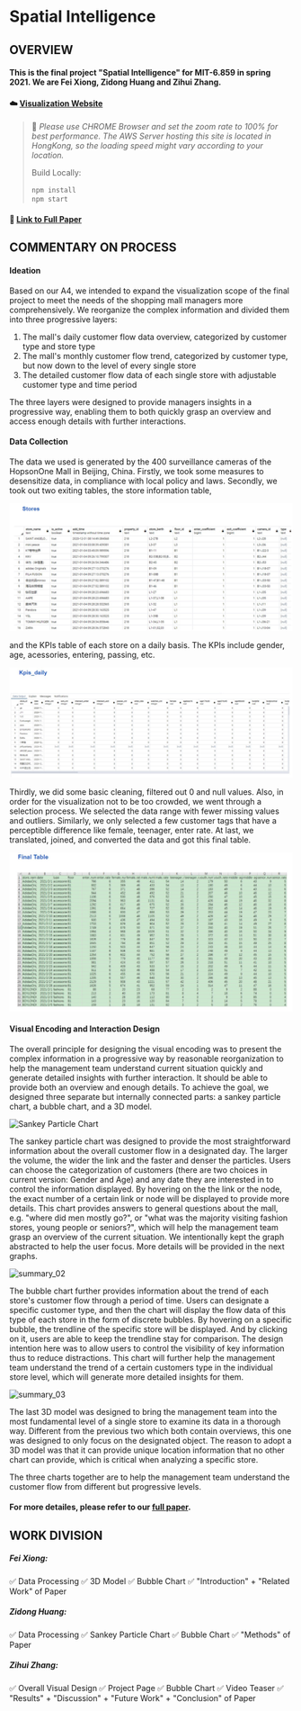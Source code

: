 # Spatial Intelligence

## OVERVIEW
#### This is the final project "Spatial Intelligence" for MIT-6.859 in spring 2021. We are Fei Xiong, Zidong Huang and Zihui Zhang.

#### ☁️ [Visualization Website](http://18.166.102.28:5000/) 
>🚨 _Please use CHROME Browser and set the zoom rate to 100% for best performance. The AWS Server hosting this site is located in HongKong, so the loading speed might vary according to your location._ 
>
> Build Locally:
>```
>npm install
>npm start
>```
#### 📄 [Link to Full Paper](https://github.com/6859-sp21/final-project-spatial-intelligence/blob/main/6_859_spatial_intelligence_finalpaper.pdf) 


## COMMENTARY ON PROCESS
#### Ideation
Based on our A4, we intended to expand the visualization scope of the final project to meet the needs of the shopping mall managers more comprehensively. We reorganize the complex information and divided them into three progressive layers: 
1. The mall's daily customer flow data overview, categorized by customer type and store type
2. The mall's monthly customer flow trend, categorized by customer type, but now down to the level of every single store
3. The detailed customer flow data of each single store with adjustable customer type and time period

The three layers were designed to provide managers insights in a progressive way, enabling them to both quickly grasp an overview and access enough details with further interactions.
#### Data Collection
The data we used is generated by the 400 surveillance cameras of the HopsonOne Mall in Beijing, China. Firstly, we took some measures to desensitize data, in compliance with local policy and laws. Secondly, we took out two exiting tables, the store information table, 

![Stores Table](https://github.com/6859-sp21/a4-spatial_intelligence-1/blob/main/data/stores.jpg)


and the KPIs table of each store on a daily basis. The KPIs include gender, age, acessories, entering, passing, etc.

![Kpis Daily Table](https://github.com/6859-sp21/a4-spatial_intelligence-1/blob/main/data/kpis_daily.jpg)

Thirdly, we did some basic cleaning, filtered out 0 and null values. Also, in order for the visualization not to be too crowded, we went through a selection process. We selected the data range with fewer missing values and outliers. Similarly, we only selected a few customer tags that have a perceptible difference like female, teenager, enter rate. At last, we translated, joined, and converted the data and got this final table.

![Final Table](https://github.com/6859-sp21/a4-spatial_intelligence-1/blob/main/data/final_table.jpg)

#### Visual Encoding and Interaction Design
The overall principle for designing the visual encoding was to present the complex information in a progressive way by reasonable reorganization to help the management team understand current situation quickly and generate detailed insights with further interaction. It should be able to provide both an overview and enough details. To achieve the goal, we designed three separate but internally connected parts: a sankey particle chart, a bubble chart, and a 3D model. 

![Sankey Particle Chart](https://user-images.githubusercontent.com/60722129/118685024-509a5080-b835-11eb-9a7a-ba12733dd9cf.jpg)

The sankey particle chart was designed to provide the most straightforward information about the overall customer flow in a designated day. The larger the volume, the wider the link and the faster and denser the particles. Users can choose the categorization of customers (there are two choices in current version: Gender and Age) and any date they are interested in to control the information displayed. By hovering on the the link or the node, the exact number of a certain link or node will be displayed to provide more details. This chart provides answers to general questions about the mall, e.g. "where did men mostly go?", or "what was the majority visiting fashion stores, young people or seniors?", which will help the management team grasp an overview of the current situation. We intentionally kept the graph abstracted to help the user focus. More details will be provided in the next graphs. 

![summary_02](https://user-images.githubusercontent.com/60722129/118686143-52184880-b836-11eb-93c1-3816418bc98a.png)

The bubble chart further provides information about the trend of each store's customer flow through a period of time. Users can designate a specific customer type, and then the chart will display the flow data of this type of each store in the form of discrete bubbles. By hovering on a specific bubble, the trendline of the specific store will be displayed. And by clicking on it, users are able to keep the trendline stay for comparison. The design intention here was to allow users to control the visibility of key information thus to reduce distractions. This chart will further help the management team understand the trend of a certain customers type in the individual store level, which will generate more detailed insights for them.

![summary_03](https://user-images.githubusercontent.com/60722129/118686198-5f353780-b836-11eb-919f-3bd5d70dbb43.png)

The last 3D model was designed to bring the management team into the most fundamental level of a single store to examine its data in a thorough way. Different from the previous two which both contain overviews, this one was designed to only focus on the designated object. The reason to adopt a 3D model was that it can provide unique location information that no other chart can provide, which is critical when analyzing a specific store. 

The three charts together are to help the management team understand the customer flow from different but progressive levels.

#### For more detailes, please refer to our [full paper](https://github.com/6859-sp21/final-project-spatial-intelligence/blob/main/6_859_spatial_intelligence_finalpaper.pdf).


## WORK DIVISION
##### Fei Xiong:    
✅ Data Processing ✅ 3D Model ✅ Bubble Chart ✅ "Introduction" + "Related Work" of Paper

##### Zidong Huang: 
✅ Data Processing ✅ Sankey Particle Chart ✅ Bubble Chart ✅ "Methods" of Paper

##### Zihui Zhang:  
✅ Overall Visual Design ✅ Project Page ✅ Bubble Chart ✅ Video Teaser ✅ "Results" + "Discussion" + "Future Work" + "Conclusion" of Paper

